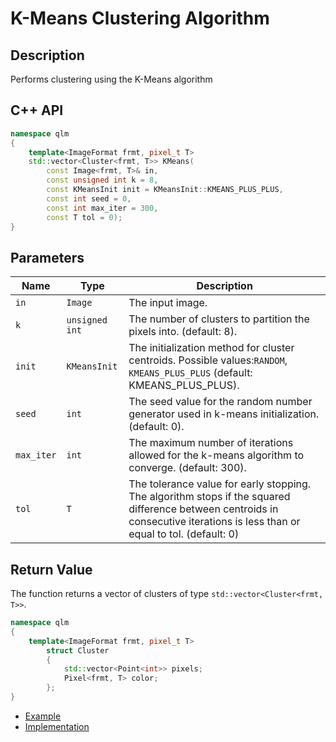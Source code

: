 # K-Means Clustering Algorithm

## Description
Performs clustering using the K-Means algorithm

## C++ API
```c++
namespace qlm
{
	template<ImageFormat frmt, pixel_t T>
	std::vector<Cluster<frmt, T>> KMeans(
		const Image<frmt, T>& in,
		const unsigned int k = 8,
		const KMeansInit init = KMeansInit::KMEANS_PLUS_PLUS,
		const int seed = 0,
		const int max_iter = 300,
		const T tol = 0);
}
```



## Parameters

| Name                  | Type          | Description                                                                                        |
|-----------------------|---------------|---------------------------------------------------------------------------------------------------|
| `in`                  | `Image`       | The input image.                                                                                   |
| `k`                   | `unsigned int`| The number of clusters to partition the pixels into. (default: 8).                                |
| `init`                | `KMeansInit`  | The initialization method for cluster centroids. Possible values:`RANDOM`, `KMEANS_PLUS_PLUS` (default: KMEANS_PLUS_PLUS).  |
| `seed`                | `int`         | The seed value for the random number generator used in k-means initialization. (default: 0).                             |
| `max_iter`            | `int`         | The maximum number of iterations allowed for the k-means algorithm to converge. (default: 300).                             |
| `tol`                 | `T`           | The tolerance value for early stopping. The algorithm stops if the squared difference between centroids in consecutive iterations is less than or equal to tol. (default: 0)  |



## Return Value
The function returns a vector of clusters of type `std::vector<Cluster<frmt, T>>`.
```c++
namespace qlm
{
	template<ImageFormat frmt, pixel_t T>
		struct Cluster
		{
			std::vector<Point<int>> pixels;
			Pixel<frmt, T> color;
		};
}
```

* [Example](../../../Examples/Features%20Detection/KMeans)
* [Implementation](../../../../code/KMeans/KMeans.cpp)
